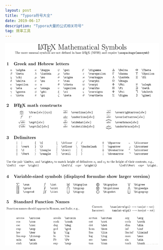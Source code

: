 ```yaml
---
layout: post
title: "Typora符号大全"
date: 2019-06-17
description: "Typora大量的公式相关符号"
tag: 效率工具
---
```


![Typora符号大全](/images/posts/markdown/typora.png)

